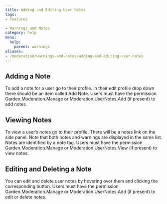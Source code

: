 ```yaml
---
title: Adding and Editing User Notes
tags:
- Features

- Warnings and Notes
category: help
menu:
  help:
    parent: warnings
aliases:
- /moderation/warnings-and-notes/adding-and-editing-user-notes
---
```

## Adding a Note

To add a note for a user go to their profile. In their edit profile drop down there should be an item called Add Note. Users must have the permission Garden.Moderation.Manage or Moderation.UserNotes.Add (if present) to add notes.

## Viewing Notes

To view a user’s notes go to their profile. There will be a notes link on the side panel. Note that both notes and warnings are displayed in the same list. Notes are identified by a note tag. Users must have the permission Garden.Moderation.Manage or Moderation.UserNotes.View (if present) to view notes.

## Editing and Deleting a Note

You can edit and delete user notes by hovering over them and clicking the corresponding button. Users must have the permission Garden.Moderation.Manage or Moderation.UserNotes.Add (if present) to edit or delete notes.
